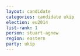 ```yaml
---
layout: candidate
categories: candidate ukip
election: eu2014
list-rank: 1
person: stuart-agnew
region: eastern
party: ukip
---
```

